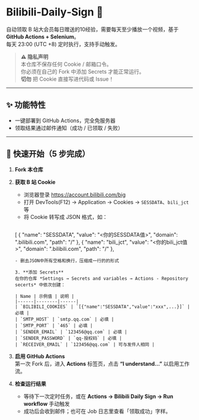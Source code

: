 # Bilibili‑Daily‑Sign 🎫  

自动领取 B 站大会员每日赠送的10经验，需要每天至少播放一个视频，基于 **GitHub Actions + Selenium**。  
每天 23:00 (UTC +8) 定时执行，支持手动触发。

> **⚠️ 隐私声明**  
> 本仓库不保存任何 Cookie / 邮箱口令。  
> 你必须在自己的 Fork 中添加 Secrets 才能正常运行。  
> **切勿** 把 Cookie 直接写进代码或 Issue！

---

## ✨ 功能特性
- 一键部署到 GitHub Actions，完全免服务器
- 领取结果通过邮件通知（成功 / 已领取 / 失败）

---

## 🚀 快速开始（5 步完成）

1. **Fork 本仓库**

2. **获取 B 站 Cookie**  
   - 浏览器登录 https://account.bilibili.com/big  
   - 打开 DevTools(F12) → Application → Cookies → `SESSDATA`、`bili_jct` 等  
   - 将 Cookie 转写成 JSON 格式，如：  
     ```js
    [
  {
    "name": "SESSDATA",
    "value": "<你的SESSDATA值>",
    "domain": ".bilibili.com",
    "path": "/"
  },
  {
    "name": "bili_jct",
    "value": "<你的bili_jct值>",
    "domain": ".bilibili.com",
    "path": "/"
  },
   ```
   - 删去JSON中所有空格和换行，压缩成一行的的形式
   
   3. **添加 Secrets**  
   在你的仓库 *Settings → Secrets and variables → Actions - Repository secerts* 中依次创建：  

   | Name | 示例值 | 说明 |
   |------|--------|------|
   | `BILIBILI_COOKIES` | `[{"name":"SESSDATA","value":"xxx",...}]` | 必填 |
   | `SMTP_HOST` | `smtp.qq.com` | 必填 |
   | `SMTP_PORT` | `465` | 必填 |
   | `SENDER_EMAIL` | `123456@qq.com` | 必填 |
   | `SENDER_PASSWORD` | `qq‑授权码` | 必填 |
   | `RECEIVER_EMAIL` | `123456@qq.com` | 可与发件人相同 |

4. **启用 GitHub Actions**  
   第一次 Fork 后，进入 **Actions** 标签页，点击 **“I understand…”** 以启用工作流。

5. **检查运行结果**  
   - 等待下一次定时任务，或在 **Actions → Bilibili Daily Sign → Run workflow** 手动触发  
   - 成功后会收到邮件；也可在 Job 日志里查看「领取成功」字样。
